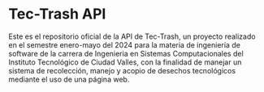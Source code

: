 # Tec-Trash API

Este es el repositorio oficial de la API de Tec-Trash, un proyecto realizado en el semestre enero-mayo del 2024 para la materia de ingeniería de software de la carrera de Ingenieria en Sistemas Computacionales del Instituto Tecnológico de Ciudad Valles, con la finalidad de manejar un sistema de recolección, manejo y acopio de desechos tecnológicos mediante el uso de una página web.